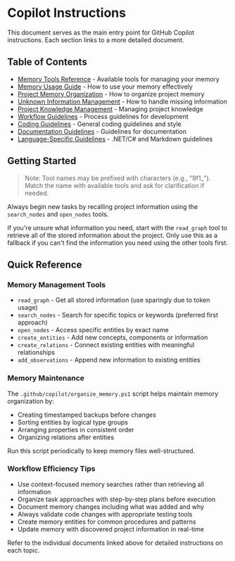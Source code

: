 # Copilot Instructions

This document serves as the main entry point for GitHub Copilot instructions. Each section links to a more detailed document.

## Table of Contents

- [Memory Tools Reference](memory-tools-reference.md) - Available tools for managing your memory
- [Memory Usage Guide](memory-usage-guide.md) - How to use your memory effectively
- [Project Memory Organization](project-memory-organization.md) - How to organize project memory
- [Unknown Information Management](unknown-info-management.md) - How to handle missing information
- [Project Knowledge Management](project-knowledge-management.md) - Managing project knowledge
- [Workflow Guidelines](workflow-guidelines.md) - Process guidelines for development
- [Coding Guidelines](coding-guidelines.md) - General coding guidelines and style
- [Documentation Guidelines](documentation-guidelines.md) - Guidelines for documentation
- [Language-Specific Guidelines](language-specific-guidelines.md) - .NET/C# and Markdown guidelines

## Getting Started

> Note: Tool names may be prefixed with characters (e.g., "9f1_"). Match the name with available tools and ask for clarification if needed.

Always begin new tasks by recalling project information using the `search_nodes` and `open_nodes` tools.

If you're unsure what information you need, start with the `read_graph` tool to retrieve all of the stored information about the project. Only use this as a fallback if you can't find the information you need using the other tools first.

## Quick Reference

### Memory Management Tools

- `read_graph` - Get all stored information (use sparingly due to token usage)
- `search_nodes` - Search for specific topics or keywords (preferred first approach)
- `open_nodes` - Access specific entities by exact name
- `create_entities` - Add new concepts, components or information
- `create_relations` - Connect existing entities with meaningful relationships
- `add_observations` - Append new information to existing entities

### Memory Maintenance

The `.github/copilot/organize_memory.ps1` script helps maintain memory organization by:
- Creating timestamped backups before changes
- Sorting entities by logical type groups
- Arranging properties in consistent order
- Organizing relations after entities

Run this script periodically to keep memory files well-structured.

### Workflow Efficiency Tips

- Use context-focused memory searches rather than retrieving all information
- Organize task approaches with step-by-step plans before execution
- Document memory changes including what was added and why
- Always validate code changes with appropriate testing tools
- Create memory entities for common procedures and patterns
- Update memory with discovered project information in real-time

Refer to the individual documents linked above for detailed instructions on each topic.
